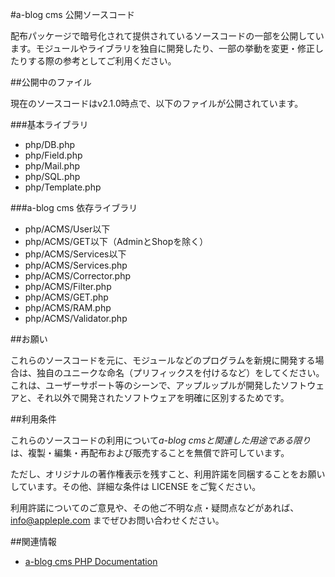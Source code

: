 #a-blog cms 公開ソースコード

配布パッケージで暗号化されて提供されているソースコードの一部を公開しています。モジュールやライブラリを独自に開発したり、一部の挙動を変更・修正したりする際の参考としてご利用ください。

##公開中のファイル

現在のソースコードはv2.1.0時点で、以下のファイルが公開されています。

###基本ライブラリ

+ php/DB.php
+ php/Field.php
+ php/Mail.php
+ php/SQL.php
+ php/Template.php

###a-blog cms 依存ライブラリ

+ php/ACMS/User以下
+ php/ACMS/GET以下（AdminとShopを除く）
+ php/ACMS/Services以下
+ php/ACMS/Services.php
+ php/ACMS/Corrector.php
+ php/ACMS/Filter.php
+ php/ACMS/GET.php
+ php/ACMS/RAM.php
+ php/ACMS/Validator.php

##お願い

これらのソースコードを元に、モジュールなどのプログラムを新規に開発する場合は、独自のユニークな命名（プリフィックスを付けるなど）をしてください。これは、ユーザーサポート等のシーンで、アップルップルが開発したソフトウェアと、それ以外で開発されたソフトウェアを明確に区別するためです。

##利用条件

これらのソースコードの利用について*a-blog cmsと関連した用途である限り*は、複製・編集・再配布および販売することを無償で許可しています。

ただし、オリジナルの著作権表示を残すこと、利用許諾を同梱することをお願いしています。その他、詳細な条件は LICENSE をご覧ください。

利用許諾についてのご意見や、その他ご不明な点・疑問点などがあれば、 info@appleple.com までぜひお問い合わせください。

##関連情報

+  [a-blog cms PHP Documentation](http://appleple.github.io/ablogcms-public/ "Generated Documentation")
